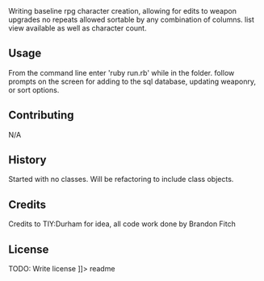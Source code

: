 <snippet>
  <content><![CDATA[
# ${1:RPG Database}
SQL Database project.

Writing baseline rpg character creation, allowing for edits to weapon upgrades
no repeats allowed
sortable by any combination of columns.
list view available as well as character count.
<!-- ## Installation
Submit request, install ful -->
## Usage
From the command line enter 'ruby run.rb' while in the folder.  follow prompts
on the screen for adding to the sql database, updating weaponry, or sort options.
## Contributing
N/A
## History
Started with no classes. Will be refactoring to include class objects.
## Credits
Credits to TIY:Durham for idea, all code work done by Brandon Fitch
## License
TODO: Write license
]]></content>
  <tabTrigger>readme</tabTrigger>
</snippet>
